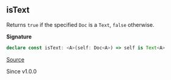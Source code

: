 ## isText

Returns `true` if the specified `Doc` is a `Text`, `false` otherwise.

**Signature**

```ts
declare const isText: <A>(self: Doc<A>) => self is Text<A>
```

[Source](https://github.com/Effect-TS/effect/tree/main/packages/printer/src/Doc.ts#L350)

Since v1.0.0